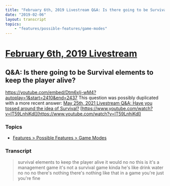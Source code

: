 ```yaml
---
title: "February 6th, 2019 Livestream Q&A: Is there going to be Survival elements to keep the player alive?"
date: "2019-02-06"
layout: transcript
topics:
    - "features/possible-features/game-modes"
---
```

# [February 6th, 2019 Livestream](../2019-02-06.md)
## Q&A: Is there going to be Survival elements to keep the player alive?
https://youtube.com/embed/Dtm6xIj-wM4?autoplay=1&start=2410&end=2437
This question was possibly duplicated with a more recent answer: [May 25th, 2021 Livestream Q&A: Have you tossed around the idea of Survival?](./yt-lT59LnhiKdI.md) [https://www.youtube.com/watch?v=lT59LnhiKdI](https://www.youtube.com/watch?v=lT59LnhiKdI)


### Topics
* [Features > Possible Features > Game Modes](../topics/features/possible-features/game-modes.md)

### Transcript

> survival elements to keep the player alive it would no no this is it's a management game it's not a survival game kinda he's like drink water no no no there's nothing there's nothing like that in a game you're just you're fine
